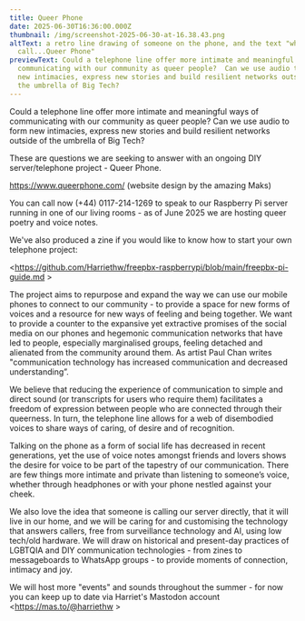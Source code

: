 ```yaml
---
title: Queer Phone
date: 2025-06-30T16:36:00.000Z
thumbnail: /img/screenshot-2025-06-30-at-16.38.43.png
altText: a retro line drawing of someone on the phone, and the text "why not
  call...Queer Phone"
previewText: Could a telephone line offer more intimate and meaningful ways of
  communicating with our community as queer people?  Can we use audio to form
  new intimacies, express new stories and build resilient networks outside of
  the umbrella of Big Tech?
---
```

Could a telephone line offer more intimate and meaningful ways of communicating with our community as queer people?  Can we use audio to form new intimacies, express new stories and build resilient networks outside of the umbrella of Big Tech?

These are questions we are seeking to answer with an ongoing DIY server/telephone project - Queer Phone.

 <https://www.queerphone.com/>  (website design by the amazing Maks)

You can call now (+44) 0117-214-1269 to speak to our Raspberry Pi server running in one of our living rooms - as of June 2025 we are hosting queer poetry and voice notes.

We've also produced a zine if you would like to know how to start your own telephone project:

<https://github.com/Harriethw/freepbx-raspberrypi/blob/main/freepbx-pi-guide.md >

The project aims to repurpose and expand the way we can use our mobile phones to connect to our community - to provide a space for new forms of voices and a resource for new ways of feeling and being together. We want to provide a counter to the expansive yet extractive promises of the social media on our phones and hegemonic communication networks that have led to people, especially marginalised groups, feeling detached and alienated from the community around them. As artist Paul Chan writes "communication technology has increased communication and decreased understanding”.

We believe that reducing the experience of communication to simple and direct sound (or transcripts for users who require them) facilitates a freedom of expression between people who are connected through their queerness. In turn, the telephone line allows for a web of disembodied voices to share ways of caring, of desire and of recognition. 

Talking on the phone as a form of social life has decreased in recent generations, yet the use of voice notes amongst friends and lovers shows the desire for voice to be part of the tapestry of our communication. There are few things more intimate and private than listening to someone’s voice, whether through headphones or with your phone nestled against your cheek. 

We also love the idea that someone is calling our server directly, that it will live in our home, and we will be caring for and customising the technology that answers callers, free from surveillance technology and AI, using low tech/old hardware. We will draw on historical and present-day practices of LGBTQIA and DIY communication technologies - from zines to messageboards to WhatsApp groups - to provide moments of connection, intimacy and joy.

We will host more "events" and sounds throughout the summer - for now you can keep up to date via Harriet's Mastodon account <https://mas.to/@harriethw >
